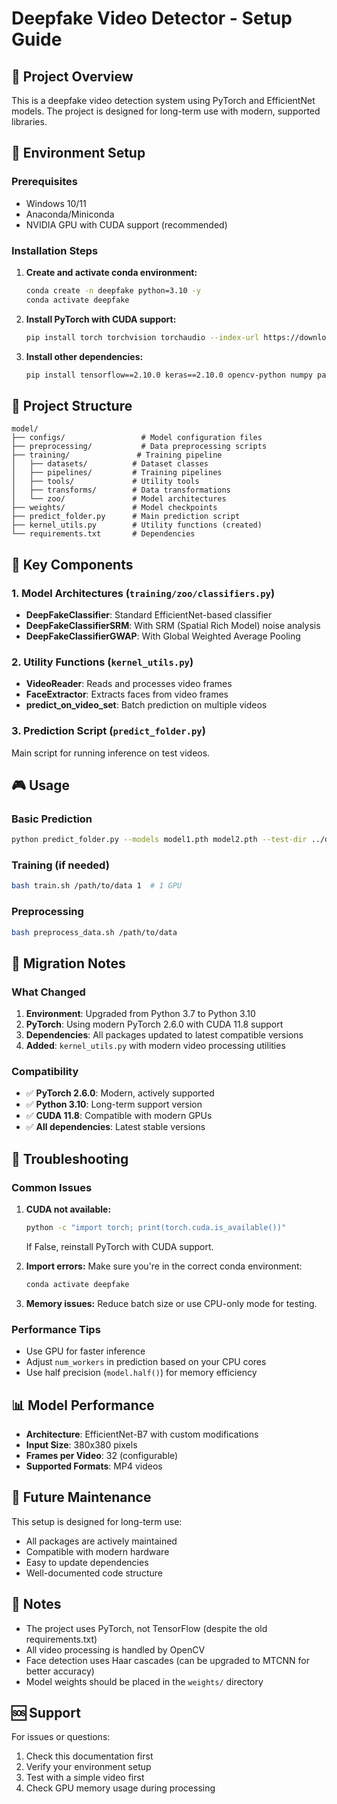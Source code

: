 # Deepfake Video Detector - Setup Guide

## 🎯 Project Overview
This is a deepfake video detection system using PyTorch and EfficientNet models. The project is designed for long-term use with modern, supported libraries.

## 🚀 Environment Setup

### Prerequisites
- Windows 10/11
- Anaconda/Miniconda
- NVIDIA GPU with CUDA support (recommended)

### Installation Steps

1. **Create and activate conda environment:**
   ```bash
   conda create -n deepfake python=3.10 -y
   conda activate deepfake
   ```

2. **Install PyTorch with CUDA support:**
   ```bash
   pip install torch torchvision torchaudio --index-url https://download.pytorch.org/whl/cu118
   ```

3. **Install other dependencies:**
   ```bash
   pip install tensorflow==2.10.0 keras==2.10.0 opencv-python numpy pandas tqdm scikit-learn matplotlib ffmpeg-python h5py timm
   ```

## 📁 Project Structure
```
model/
├── configs/                 # Model configuration files
├── preprocessing/           # Data preprocessing scripts
├── training/               # Training pipeline
│   ├── datasets/          # Dataset classes
│   ├── pipelines/         # Training pipelines
│   ├── tools/             # Utility tools
│   ├── transforms/        # Data transformations
│   └── zoo/               # Model architectures
├── weights/               # Model checkpoints
├── predict_folder.py      # Main prediction script
├── kernel_utils.py        # Utility functions (created)
└── requirements.txt       # Dependencies
```

## 🔧 Key Components

### 1. Model Architectures (`training/zoo/classifiers.py`)
- **DeepFakeClassifier**: Standard EfficientNet-based classifier
- **DeepFakeClassifierSRM**: With SRM (Spatial Rich Model) noise analysis
- **DeepFakeClassifierGWAP**: With Global Weighted Average Pooling

### 2. Utility Functions (`kernel_utils.py`)
- **VideoReader**: Reads and processes video frames
- **FaceExtractor**: Extracts faces from video frames
- **predict_on_video_set**: Batch prediction on multiple videos

### 3. Prediction Script (`predict_folder.py`)
Main script for running inference on test videos.

## 🎮 Usage

### Basic Prediction
```bash
python predict_folder.py --models model1.pth model2.pth --test-dir ../dataset/test_videos --output results.csv
```

### Training (if needed)
```bash
bash train.sh /path/to/data 1  # 1 GPU
```

### Preprocessing
```bash
bash preprocess_data.sh /path/to/data
```

## 🔄 Migration Notes

### What Changed
1. **Environment**: Upgraded from Python 3.7 to Python 3.10
2. **PyTorch**: Using modern PyTorch 2.6.0 with CUDA 11.8 support
3. **Dependencies**: All packages updated to latest compatible versions
4. **Added**: `kernel_utils.py` with modern video processing utilities

### Compatibility
- ✅ **PyTorch 2.6.0**: Modern, actively supported
- ✅ **Python 3.10**: Long-term support version
- ✅ **CUDA 11.8**: Compatible with modern GPUs
- ✅ **All dependencies**: Latest stable versions

## 🚨 Troubleshooting

### Common Issues

1. **CUDA not available:**
   ```bash
   python -c "import torch; print(torch.cuda.is_available())"
   ```
   If False, reinstall PyTorch with CUDA support.

2. **Import errors:**
   Make sure you're in the correct conda environment:
   ```bash
   conda activate deepfake
   ```

3. **Memory issues:**
   Reduce batch size or use CPU-only mode for testing.

### Performance Tips
- Use GPU for faster inference
- Adjust `num_workers` in prediction based on your CPU cores
- Use half precision (`model.half()`) for memory efficiency

## 📊 Model Performance
- **Architecture**: EfficientNet-B7 with custom modifications
- **Input Size**: 380x380 pixels
- **Frames per Video**: 32 (configurable)
- **Supported Formats**: MP4 videos

## 🔮 Future Maintenance
This setup is designed for long-term use:
- All packages are actively maintained
- Compatible with modern hardware
- Easy to update dependencies
- Well-documented code structure

## 📝 Notes
- The project uses PyTorch, not TensorFlow (despite the old requirements.txt)
- All video processing is handled by OpenCV
- Face detection uses Haar cascades (can be upgraded to MTCNN for better accuracy)
- Model weights should be placed in the `weights/` directory

## 🆘 Support
For issues or questions:
1. Check this documentation first
2. Verify your environment setup
3. Test with a simple video first
4. Check GPU memory usage during processing
